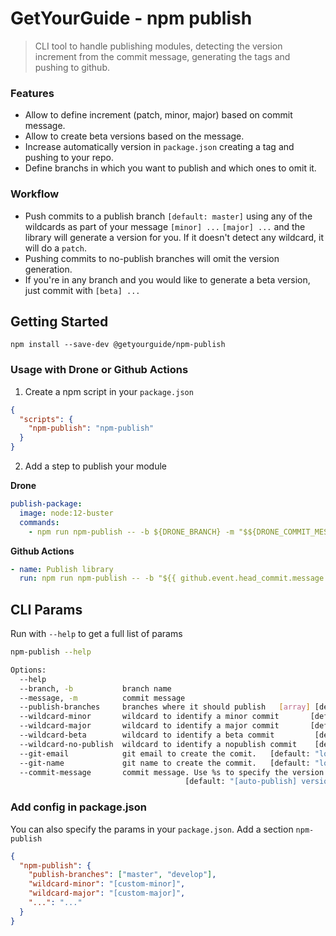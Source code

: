 # GetYourGuide - npm publish
> CLI tool to handle publishing modules, detecting the version increment from the commit message, generating the tags and pushing to github.

### Features
- Allow to define increment (patch, minor, major) based on commit message.
- Allow to create beta versions based on the message.
- Increase automatically version in `package.json` creating a tag and pushing to your repo.
- Define branchs in which you want to publish and which ones to omit it.

### Workflow
- Push commits to a publish branch `[default: master]` using any of the wildcards as part of your message `[minor] ...` `[major] ...` and the library will generate a version for you. If it doesn't detect any wildcard, it will do a `patch`.
- Pushing commits to no-publish branches will omit the version generation.
- If you're in any branch and you would like to generate a beta version, just commit with `[beta] ...`

## Getting Started
```shell
npm install --save-dev @getyourguide/npm-publish
```

### Usage with Drone or Github Actions
1. Create a npm script in your `package.json`
```json
{
  "scripts": {
    "npm-publish": "npm-publish"
  }
}
```

2. Add a step to publish your module

**Drone**  
```yml
publish-package:
  image: node:12-buster
  commands:
    - npm run npm-publish -- -b ${DRONE_BRANCH} -m "$${DRONE_COMMIT_MESSAGE}"
```

**Github Actions**  
```yml
- name: Publish library
  run: npm run npm-publish -- -b "${{ github.event.head_commit.message }}" -m "${{ github.ref }}"
```

## CLI Params
Run with `--help` to get a full list of params
```sh
npm-publish --help

Options:                                   
  --help                                                    
  --branch, -b           branch name                                         [required]
  --message, -m          commit message                                      [required]
  --publish-branches     branches where it should publish   [array] [default: "master"]
  --wildcard-minor       wildcard to identify a minor commit       [default: "[minor]"]
  --wildcard-major       wildcard to identify a major commit       [default: "[major]"]
  --wildcard-beta        wildcard to identify a beta commit         [default: "[beta]"]
  --wildcard-no-publish  wildcard to identify a nopublish commit    [default: "[beta]"]
  --git-email            git email to create the comit.   [default: "local git config"]
  --git-name             git name to create the commit.   [default: "local git config"]
  --commit-message       commit message. Use %s to specify the version
                                       [default: "[auto-publish] version %s [ci skip]"]
```

### Add config in package.json
You can also specify the params in your `package.json`. Add a section `npm-publish`
```json
{
  "npm-publish": {
    "publish-branches": ["master", "develop"],
    "wildcard-minor": "[custom-minor]",
    "wildcard-major": "[custom-major]",
    "...": "..."
  }
}
```
